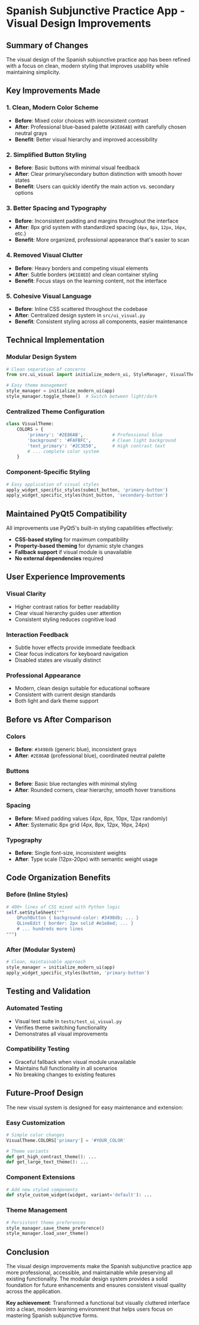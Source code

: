 # Spanish Subjunctive Practice App - Visual Design Improvements

## Summary of Changes

The visual design of the Spanish subjunctive practice app has been refined with a focus on clean, modern styling that improves usability while maintaining simplicity.

## Key Improvements Made

### 1. **Clean, Modern Color Scheme**
- **Before**: Mixed color choices with inconsistent contrast
- **After**: Professional blue-based palette (`#2E86AB`) with carefully chosen neutral grays
- **Benefit**: Better visual hierarchy and improved accessibility

### 2. **Simplified Button Styling**
- **Before**: Basic buttons with minimal visual feedback
- **After**: Clear primary/secondary button distinction with smooth hover states
- **Benefit**: Users can quickly identify the main action vs. secondary options

### 3. **Better Spacing and Typography**
- **Before**: Inconsistent padding and margins throughout the interface
- **After**: 8px grid system with standardized spacing (`4px`, `8px`, `12px`, `16px`, etc.)
- **Benefit**: More organized, professional appearance that's easier to scan

### 4. **Removed Visual Clutter**
- **Before**: Heavy borders and competing visual elements
- **After**: Subtle borders (`#E1E8ED`) and clean container styling
- **Benefit**: Focus stays on the learning content, not the interface

### 5. **Cohesive Visual Language**
- **Before**: Inline CSS scattered throughout the codebase
- **After**: Centralized design system in `src/ui_visual.py`
- **Benefit**: Consistent styling across all components, easier maintenance

## Technical Implementation

### Modular Design System
```python
# Clean separation of concerns
from src.ui_visual import initialize_modern_ui, StyleManager, VisualTheme

# Easy theme management
style_manager = initialize_modern_ui(app)
style_manager.toggle_theme()  # Switch between light/dark
```

### Centralized Theme Configuration
```python
class VisualTheme:
    COLORS = {
        'primary': '#2E86AB',           # Professional blue
        'background': '#FAFBFC',        # Clean light background
        'text_primary': '#2C3E50',      # High contrast text
        # ... complete color system
    }
```

### Component-Specific Styling
```python
# Easy application of visual styles
apply_widget_specific_styles(submit_button, 'primary-button')
apply_widget_specific_styles(hint_button, 'secondary-button')
```

## Maintained PyQt5 Compatibility

All improvements use PyQt5's built-in styling capabilities effectively:
- **CSS-based styling** for maximum compatibility
- **Property-based theming** for dynamic style changes
- **Fallback support** if visual module is unavailable
- **No external dependencies** required

## User Experience Improvements

### Visual Clarity
- Higher contrast ratios for better readability
- Clear visual hierarchy guides user attention
- Consistent styling reduces cognitive load

### Interaction Feedback
- Subtle hover effects provide immediate feedback
- Clear focus indicators for keyboard navigation
- Disabled states are visually distinct

### Professional Appearance
- Modern, clean design suitable for educational software
- Consistent with current design standards
- Both light and dark theme support

## Before vs After Comparison

### Colors
- **Before**: `#3498db` (generic blue), inconsistent grays
- **After**: `#2E86AB` (professional blue), coordinated neutral palette

### Buttons
- **Before**: Basic blue rectangles with minimal styling
- **After**: Rounded corners, clear hierarchy, smooth hover transitions

### Spacing
- **Before**: Mixed padding values (4px, 8px, 10px, 12px randomly)
- **After**: Systematic 8px grid (4px, 8px, 12px, 16px, 24px)

### Typography
- **Before**: Single font-size, inconsistent weights
- **After**: Type scale (12px-20px) with semantic weight usage

## Code Organization Benefits

### Before (Inline Styles)
```python
# 400+ lines of CSS mixed with Python logic
self.setStyleSheet("""
    QPushButton { background-color: #3498db; ... }
    QLineEdit { border: 2px solid #e1e8ed; ... }
    # ... hundreds more lines
""")
```

### After (Modular System)
```python
# Clean, maintainable approach
style_manager = initialize_modern_ui(app)
apply_widget_specific_styles(button, 'primary-button')
```

## Testing and Validation

### Automated Testing
- Visual test suite in `tests/test_ui_visual.py`
- Verifies theme switching functionality
- Demonstrates all visual improvements

### Compatibility Testing
- Graceful fallback when visual module unavailable
- Maintains full functionality in all scenarios
- No breaking changes to existing features

## Future-Proof Design

The new visual system is designed for easy maintenance and extension:

### Easy Customization
```python
# Simple color changes
VisualTheme.COLORS['primary'] = '#YOUR_COLOR'

# Theme variants
def get_high_contrast_theme(): ...
def get_large_text_theme(): ...
```

### Component Extensions
```python
# Add new styled components
def style_custom_widget(widget, variant='default'): ...
```

### Theme Management
```python
# Persistent theme preferences
style_manager.save_theme_preference()
style_manager.load_user_theme()
```

## Conclusion

The visual design improvements make the Spanish subjunctive practice app more professional, accessible, and maintainable while preserving all existing functionality. The modular design system provides a solid foundation for future enhancements and ensures consistent visual quality across the application.

**Key achievement**: Transformed a functional but visually cluttered interface into a clean, modern learning environment that helps users focus on mastering Spanish subjunctive forms.